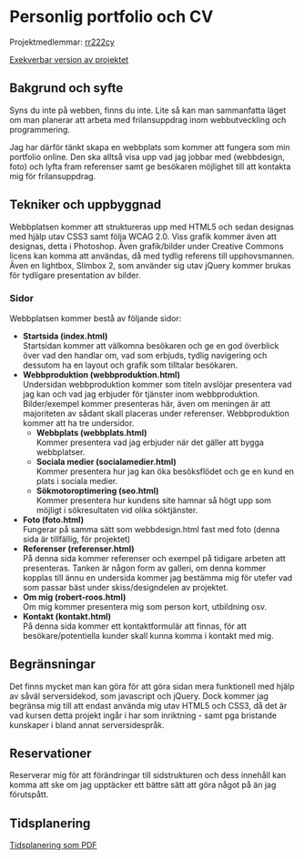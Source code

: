 ﻿# Personlig portfolio och CV
Projektmedlemmar: 
[rr222cy](https://github.com/rr222cy)

[Exekverbar version av projektet](http://www.robertroos.eu)

## Bakgrund och syfte
Syns du inte på webben, finns du inte. Lite så kan man sammanfatta läget om man planerar att arbeta med frilansuppdrag inom webbutveckling och programmering.

Jag har därför tänkt skapa en webbplats som kommer att fungera som min portfolio online. Den ska alltså visa upp vad jag jobbar med (webbdesign, foto) och lyfta fram referenser samt ge besökaren möjlighet till att kontakta mig för frilansuppdrag.

## Tekniker och uppbyggnad
Webbplatsen kommer att struktureras upp med HTML5 och sedan designas med hjälp utav CSS3 samt följa WCAG 2.0. Viss grafik kommer även att designas, detta i Photoshop. Även grafik/bilder under Creative Commons licens kan komma att användas, då med tydlig referens till upphovsmannen. Även en lightbox, Slimbox 2, som använder sig utav jQuery kommer brukas för tydligare presentation av bilder.

### Sidor
Webbplatsen kommer bestå av följande sidor: 

* <strong>Startsida (index.html)</strong><br />
Startsidan kommer att välkomna besökaren och ge en god överblick över vad den handlar om, vad som erbjuds, tydlig navigering och dessutom ha en layout och grafik
som tilltalar besökaren.
* <strong>Webbproduktion (webbproduktion.html)</strong><br />
Undersidan webbproduktion kommer som titeln avslöjar presentera vad jag kan och vad jag erbjuder för tjänster inom webbproduktion. Bilder/exempel kommer presenteras här, även om meningen är att majoriteten av sådant skall placeras under referenser. Webbproduktion kommer att ha tre undersidor.
    * <strong>Webbplats (webbplats.html)</strong><br />
    Kommer presentera vad jag erbjuder när det gäller att bygga webbplatser.
    * <strong>Sociala medier (socialamedier.html)</strong><br />
    Kommer presentera hur jag kan öka besöksflödet och ge en kund en plats i sociala medier.
    * <strong>Sökmotoroptimering (seo.html)</strong><br />
    Kommer presentera hur kundens site hamnar så högt upp som möjligt i sökresultaten vid olika söktjänster.
* <strong>Foto (foto.html)</strong><br />
Fungerar på samma sätt som webbdesign.html fast med foto (denna sida är tillfällig, för projektet)
* <strong>Referenser (referenser.html)</strong><br />
På denna sida kommer referenser och exempel på tidigare arbeten att presenteras. Tanken är någon form av galleri, om denna kommer kopplas till ännu en undersida kommer jag bestämma mig för utefer vad som passar bäst under skiss/designdelen av projektet.
* <strong>Om mig (robert-roos.html)</strong><br />
Om mig kommer presentera mig som person kort, utbildning osv.
* <strong>Kontakt (kontakt.html)</strong><br />
På denna sida kommer ett kontaktformulär att finnas, för att besökare/potentiella kunder skall kunna komma i kontakt med mig.

## Begränsningar
Det finns mycket man kan göra för att göra sidan mera funktionell med hjälp av såväl serversidekod, som javascript och jQuery. Dock kommer jag begränsa mig till att endast använda mig utav HTML5 och CSS3, då det är vad kursen detta projekt ingår i har som inriktning - samt pga bristande kunskaper i bland annat serversidespråk.

## Reservationer
Reserverar mig för att förändringar till sidstrukturen och dess innehåll kan komma att ske om jag upptäcker ett bättre sätt att göra något på än jag förutspått.

## Tidsplanering
[Tidsplanering som PDF](rr222cy-tidsplan.pdf)

